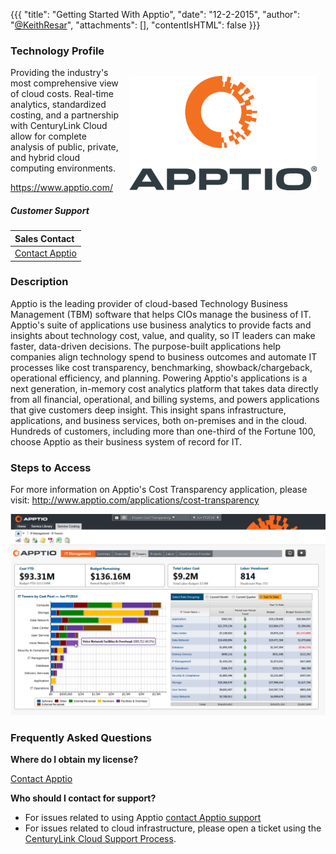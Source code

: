 {{{
  "title": "Getting Started With Apptio",
  "date": "12-2-2015",
  "author": "<a href='https://twitter.com/KeithResar'>@KeithResar</a>",
  "attachments": [],
  "contentIsHTML": false
}}}


### Technology Profile

<a href="http://www.apptio.com/"><img src="../../images/apptio/apptio-logo.png" style="border:0;float:right;margin:1em;"/></a>

Providing the industry's most comprehensive view of cloud costs.
Real-time analytics, standardized costing, and a partnership with CenturyLink Cloud allow for complete analysis of public, private, 
and hybrid cloud computing environments.

https://www.apptio.com/


##### Customer Support

| Sales Contact  |
|:- |
| [Contact Apptio](http://www.apptio.com/about/contact)  |


### Description

Apptio is the leading provider of cloud-based Technology Business Management (TBM) software that helps CIOs manage the business of IT. Apptio's suite of applications use business analytics to provide facts and insights about technology cost, value, and quality, so IT leaders can make faster, data-driven decisions. The purpose-built applications help companies align technology spend to business outcomes and automate IT processes like cost transparency, benchmarking, showback/chargeback, operational efficiency, and planning. Powering Apptio's applications is a next generation, in-memory cost analytics platform that takes data directly from all financial, operational, and billing systems, and powers applications that give customers deep insight. This insight spans infrastructure, applications, and business services, both on-premises and in the cloud. Hundreds of customers, including more than one-third of the Fortune 100, choose Apptio as their business system of record for IT.


### Steps to Access

For more information on Apptio's Cost Transparency application, please visit: http://www.apptio.com/applications/cost-transparency

![cost transparency application dashboard](../../images/apptio/apptio_screenshot.png)


### Frequently Asked Questions

**Where do I obtain my license?**

[Contact Apptio](http://www.apptio.com/about/contact)

**Who should I contact for support?**

* For issues related to using Apptio [contact Apptio support](http://www.apptio.com/about/contact)
* For issues related to cloud infrastructure, please open a ticket using the [CenturyLink Cloud Support Process](../../Support/how-do-i-report-a-support-issue.md).



